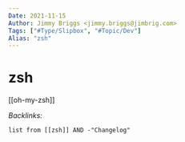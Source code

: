 ```yaml
---
Date: 2021-11-15
Author: Jimmy Briggs <jimmy.briggs@jimbrig.com>
Tags: ["#Type/Slipbox", "#Topic/Dev"]
Alias: "zsh"
---
```


# zsh

[[oh-my-zsh]] 



*Backlinks:*

```dataview
list from [[zsh]] AND -"Changelog"
```